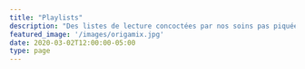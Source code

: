 ```yaml
---
title: "Playlists"
description: "Des listes de lecture concoctées par nos soins pas piquées des hannetons"
featured_image: '/images/origamix.jpg'
date: 2020-03-02T12:00:00-05:00
type: page
---
```

